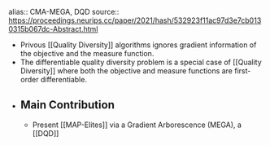 alias:: CMA-MEGA, DQD
source:: https://proceedings.neurips.cc/paper/2021/hash/532923f11ac97d3e7cb0130315b067dc-Abstract.html

- Privous [[Quality Diversity]] algorithms ignores gradient information of the objective and the measure function.
- The differentiable quality diversity problem is a special case of [[Quality Diversity]] where both the objective and measure functions are first-order differentiable.
- ## Main Contribution
	- Present [[MAP-Elites]] via a Gradient Arborescence (MEGA), a [[DQD]]